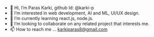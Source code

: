 - 👋 Hi, I’m Paras Karki, github Id: @karki-p
- 👀 I’m interested in web development, AI and ML, UI/UX design.
- 🌱 I’m currently learning react.js, node.js. 
- 💞️ I’m looking to collaborate on any related project that interests me.
- 📫 How to reach me ... karkiparas8@gmail.com

<!---
karki-p/karki-p is a ✨ special ✨ repository because its `README.md` (this file) appears on your GitHub profile.
You can click the Preview link to take a look at your changes.
--->
